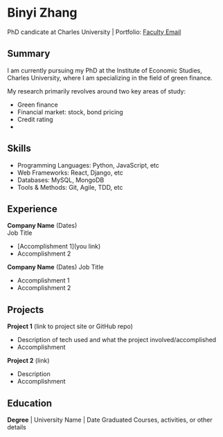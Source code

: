 # Binyi Zhang
PhD candicate at Charles University | Portfolio: [Faculty Email](https://ies.fsv.cuni.cz/en/contacts/institute-members/69674391)

## Summary
I am currently pursuing my PhD at the Institute of Economic Studies, Charles University, where I am specializing in the field of green finance. 

My research primarily revolves around two key areas of study: 

- Green finance
- Financial market: stock, bond pricing
- Credit rating
- 

## Skills
- Programming Languages: Python, JavaScript, etc 
- Web Frameworks: React, Django, etc
- Databases: MySQL, MongoDB
- Tools & Methods: Git, Agile, TDD, etc

## Experience
**Company Name** (Dates)   
Job Title
- [Accomplishment 1](you link)
- Accomplishment 2  

**Company Name** (Dates)
Job Title
- Accomplishment 1
- Accomplishment 2

## Projects
**Project 1** (link to project site or GitHub repo)  
- Description of tech used and what the project involved/accomplished
- Accomplishment 

**Project 2** (link)
- Description 
- Accomplishment

## Education
**Degree** | University Name | Date Graduated
Courses, activities, or other details
